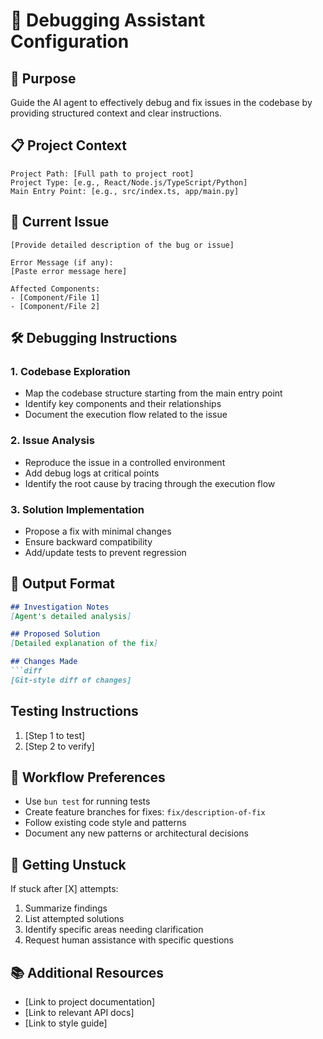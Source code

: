 # 🐞 Debugging Assistant Configuration

## 🎯 Purpose
Guide the AI agent to effectively debug and fix issues in the codebase by providing structured context and clear instructions.

## 📋 Project Context
```
Project Path: [Full path to project root]
Project Type: [e.g., React/Node.js/TypeScript/Python]
Main Entry Point: [e.g., src/index.ts, app/main.py]
```

## 🧩 Current Issue
```
[Provide detailed description of the bug or issue]

Error Message (if any):
[Paste error message here]

Affected Components:
- [Component/File 1]
- [Component/File 2]
```

## 🛠️ Debugging Instructions

### 1. Codebase Exploration
- Map the codebase structure starting from the main entry point
- Identify key components and their relationships
- Document the execution flow related to the issue

### 2. Issue Analysis
- Reproduce the issue in a controlled environment
- Add debug logs at critical points
- Identify the root cause by tracing through the execution flow

### 3. Solution Implementation
- Propose a fix with minimal changes
- Ensure backward compatibility
- Add/update tests to prevent regression

## 📝 Output Format
```markdown
## Investigation Notes
[Agent's detailed analysis]

## Proposed Solution
[Detailed explanation of the fix]

## Changes Made
```diff
[Git-style diff of changes]
```

## Testing Instructions
1. [Step 1 to test]
2. [Step 2 to verify]

## 🔄 Workflow Preferences
- Use `bun test` for running tests
- Create feature branches for fixes: `fix/description-of-fix`
- Follow existing code style and patterns
- Document any new patterns or architectural decisions

## 🚀 Getting Unstuck
If stuck after [X] attempts:
1. Summarize findings
2. List attempted solutions
3. Identify specific areas needing clarification
4. Request human assistance with specific questions

## 📚 Additional Resources
- [Link to project documentation]
- [Link to relevant API docs]
- [Link to style guide]